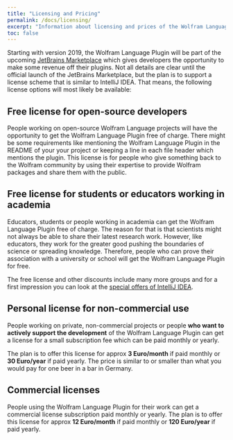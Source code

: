 ```yaml
---
title: "Licensing and Pricing"
permalink: /docs/licensing/
excerpt: "Information about licensing and prices of the Wolfram Language Plugin"
toc: false
---
```


Starting with version 2019, the Wolfram Language Plugin will be part of the upcoming 
[JetBrains Marketplace](https://plugins.jetbrains.com/marketplace) which gives developers the opportunity to
make some revenue off their plugins.
Not all details are clear until the official launch of the JetBrains 
Marketplace, but the plan is to support a license scheme that is similar to IntelliJ IDEA.
That means, the following license options will most likely be available:

## Free license for open-source developers

People working on open-source Wolfram Language projects will have the opportunity to get the Wolfram Language
Plugin free of charge.
There might be some requirements like mentioning the Wolfram Language Plugin in the README of your your project or
keeping a line in each file header which mentions the plugin.
This license is for people who give something back to the Wolfram community by using their expertise to provide
Wolfram packages and share them with the public.

## Free license for students or educators working in academia

Educators, students or people working in academia can get the Wolfram Language Plugin free of charge.
The reason for that is that scientists might not always be able to share their latest research work.
However, like educators, they work for the greater good pushing the boundaries of science or spreading knowledge.
Therefore, people who can prove their association with a university or school will get the Wolfram Language Plugin 
for free.

The free license and other discounts include many more groups and for a first impression you can look at the 
[special offers of IntelliJ IDEA](https://www.jetbrains.com/idea/buy/#edition=discounts).


## Personal license for non-commercial use

People working on private, non-commercial projects or people **who want to actively support the development** of the 
Wolfram Language Plugin can get a license for a small subscription fee which can be paid monthly or yearly.

The plan is to offer this license for approx **3 Euro/month** if paid monthly or **30 Euro/year** if paid yearly.
The price is similar to or smaller than what you would pay for one beer in a bar in Germany.

## Commercial licenses

People using the Wolfram Language Plugin for their work can get a commercial license subscription paid monthly or 
yearly.
The plan is to offer this license for approx **12 Euro/month** if paid monthly or **120 Euro/year** if paid yearly.
